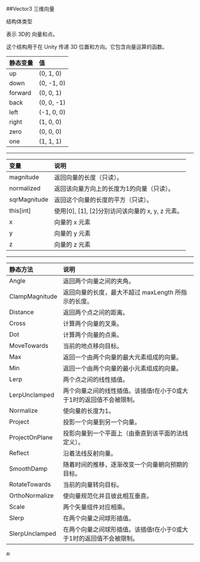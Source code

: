##Vector3 三维向量

结构体类型

表示 3D的 向量和点。

这个结构用于在 Unity 传递 3D 位置和方向。它包含向量运算的函数。



|静态变量|值|
|:--|:--|
|up|(0, 1, 0)|
|down|(0, -1, 0)|
|forward|(0, 0, 1)|
|back|(0, 0, -1)|
|left|(-1, 0, 0)|
|right|(1, 0, 0)|
|zero|(0, 0, 0)|
|one|(1, 1, 1)|

---

|变量|说明|
|:--|:--|
|magnitude|返回向量的长度（只读）。|
|normalized|返回该向量方向上的长度为1的向量（只读）。|
|sqrMagnitude|返回这个向量的长度的平方（只读）。|
|this[int]|使用[0], [1], [2]分别访问该向量的 x, y, z 元素。|
|x|向量的 x 元素|
|y|向量的 y 元素|
|z|向量的 z 元素|

---

|静态方法|说明|
|:--|:--|
|Angle| 返回两个向量之间的夹角。 |
|ClampMagnitude|返回向量的长度，最大不超过 maxLength 所指示的长度。|
|Distance|返回两个点之间的距离。|
|Cross|计算两个向量的叉乘。|
|Dot|计算两个向量的点乘。|
|MoveTowards|当前的地点移向目标。|
|Max|返回一个由两个向量的最大元素组成的向量。|
|Min|返回一个由两个向量的最小元素组成的向量。|
|Lerp|两个点之间的线性插值。|
|LerpUnclamped|两个向量之间的线性插值。该插值t在小于0或大于1时的返回值不会被限制。|
|Normalize|使向量的长度为1。|
|Project|投影一个向量到另一个向量。|
|ProjectOnPlane|投影向量到一个平面上（由垂直到该平面的法线定义）。|
|Reflect|沿着法线反射向量。|
|SmoothDamp|随着时间的推移，逐渐改变一个向量朝向预期的目标。|
|RotateTowards|当前的向量转向目标。|
|OrthoNormalize|使向量规范化并且彼此相互垂直。|
|Scale|两个矢量组件对应相乘。|
|Slerp|在两个向量之间球形插值。|
|SlerpUnclamped|在两个向量之间球形插值。该插值t在小于0或大于1时的返回值不会被限制。|





🔚










